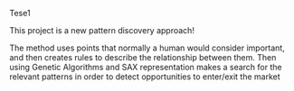 Tese1

This project is a new pattern discovery approach!

The method uses points that normally a human would consider important, and then creates rules to describe the relationship between them. Then using Genetic Algorithms and SAX representation makes a search for the relevant patterns in order to detect opportunities to enter/exit the market
